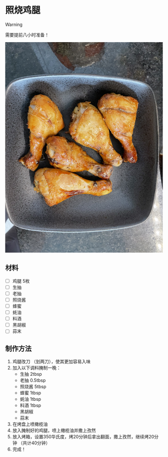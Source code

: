 # 照烧鸡腿

> [!WARNING]
>
> 需要提前八小时准备！

![照烧鸡腿-oven](../pics/照烧鸡腿-oven.jpeg)

## 材料

- [ ] 鸡腿 5枚
- [ ] 生抽
- [ ] 老抽
- [ ] 照烧酱
- [ ] 蜂蜜
- [ ] 蚝油
- [ ] 料酒
- [ ] 黑胡椒
- [ ] 蒜末

## 制作方法

1. 鸡腿改刀 （划两刀），使其更加容易入味
2. 加入以下调料腌制一晚：
   - 生抽 2tbsp
   - 老抽 0.5tbsp
   - 照烧酱 5tbsp
   - 蜂蜜 1tbsp
   - 蚝油 1tbsp
   - 料酒 1tbsp
   - 黑胡椒
   - 蒜末
3. 在烤盘上喷橄榄油
4. 放入腌制好的鸡腿，喷上橄榄油并撒上孜然
5. 放入烤箱，设置350华氏度，烤20分钟后拿出翻面，撒上孜然，继续烤20分钟 （共计40分钟）
6. 完成！